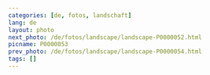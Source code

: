 ```yaml
---
categories: [de, fotos, landschaft]
lang: de
layout: photo
next_photo: /de/fotos/landscape/landscape-P0000052.html
picname: P0000053
prev_photo: /de/fotos/landscape/landscape-P0000054.html
tags: []
---
```

